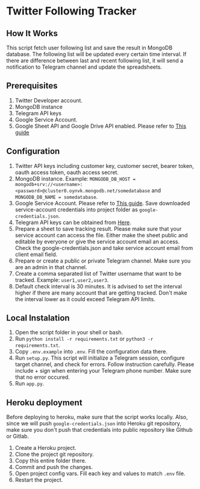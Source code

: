 # Twitter Following Tracker

## How It Works
This script fetch user following list and save the result in MongoDB database. The following list will be updated every certain time interval. If there are difference between last and recent following list, it will send a notification to Telegram channel and update the spreadsheets.

## Prerequisites

1. Twitter Developer account.
2. MongoDB instance
3. Telegram API keys
4. Google Service Account.
5. Google Sheet API and Google Drive API enabled. Please refer to [This guide](https://support.google.com/googleapi/answer/6158841?hl=en) 

## Configuration

1. Twitter API keys including customer key, customer secret, bearer token, oauth access token, oauth access secret.
2. MongoDB instance. Example: `MONGODB_DB_HOST = mongodb+srv://<username>:<password>@cluster0.oynvk.mongodb.net/somedatabase` and `MONGODB_DB_NAME = somedatabase`.
3. Google Service Account. Please refer to [This guide](https://cloud.google.com/iam/docs/creating-managing-service-accounts#creating). Save downloaded service-account credentials into project folder as `google-credentials.json`.
4. Telegram API keys can be obtained from [Here](https://core.telegram.org/api/obtaining_api_id).
5. Prepare a sheet to save tracking result. Please make sure that your service account can access the file. Either make the sheet public and editable by everyone or give the service account email an access. Check the google-credentials.json and take service account email from client email field.
6. Prepare or create a public or private Telegram channel. Make sure you are an admin in that channel.
7. Create a comma separated list of Twitter username that want to be tracked. Example: `user1,user2,user3`.
8. Default check interval is 30 minutes. It is advised to set the interval higher if there are many account that are getting tracked. Don't make the interval lower as it could exceed Telegram API limits.

## Local Instalation

1. Open the script folder in your shell or bash.
2. Run `python install -r requirements.txt` or `python3 -r requirements.txt`.
3. Copy `.env.example` into `.env`. Fill the configuration data there.
3. Run `setup.py`. This script will initialize a Telegram session, configure target channel, and check for errors. Follow instruction carefully. Please include + sign when entering your Telegram phone number. Make sure that no error occured.
4. Run `app.py`.

## Heroku deployment

Before deploying to heroku, make sure that the script works locally. Also, since we will push `google-credentials.json` into Heroku git repository, make sure you don't push that credentials into public repository like Github or Gitlab.

1. Create a Heroku project.
2. Clone the project git repository.
3. Copy this entire folder there.
4. Commit and push the changes.
5. Open project config vars. Fill each key and values to match `.env` file.
6. Restart the project.